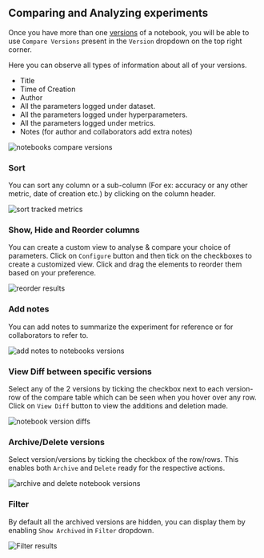 ## Comparing and Analyzing experiments

Once you have more than one [versions](version.md) of a notebook, you will be able to use `Compare Versions` present in the `Version` dropdown on the top right corner.

Here you can observe all types of information about all of your versions.

- Title
- Time of Creation
- Author
- All the parameters logged under dataset.
- All the parameters logged under hyperparameters.
- All the parameters logged under metrics.
- Notes (for author and collaborators add extra notes)

<img src="https://i.imgur.com/pkLzNum.png" class="screenshot" alt="notebooks compare versions" >

### Sort

You can sort any column or a sub-column (For ex: accuracy or any other metric, date of creation etc.) by clicking on the column header.

<img src="https://i.imgur.com/BblhF2n.gif" class="screenshot" alt="sort tracked metrics" >

### Show, Hide and Reorder columns

You can create a custom view to analyse & compare your choice of parameters.
Click on `Configure` button and then tick on the checkboxes to create a customized view. Click and drag the elements to reorder them based on your preference.

<img src="https://i.imgur.com/cVZU2Oe.gif" class="screenshot" alt="reorder results" >

### Add notes

You can add notes to summarize the experiment for reference
or for collaborators to refer to.

<img src="https://i.imgur.com/m9zlfTJ.gif" class="screenshot" alt="add notes to notebooks versions" >

### View Diff between specific versions

Select any of the 2 versions by ticking the checkbox next to each version-row of the compare table which can be seen when you hover over any row. Click on `View Diff` button to view the additions and deletion made.

<img src="https://i.imgur.com/bCSoyL4.gif" class="screenshot" alt="notebook version diffs" >

### Archive/Delete versions

Select version/versions by ticking the checkbox of the row/rows. This enables both `Archive` and `Delete` ready for the respective actions.

<img src="https://i.imgur.com/K9CEWGh.gif" class="screenshot" alt="archive and delete notebook versions" >

### Filter

By default all the archived versions are hidden, you can display them by enabling `Show Archived` in `Filter` dropdown.

<img src="https://i.imgur.com/eGarr8z.gif" class="screenshot" alt="Filter results" >
